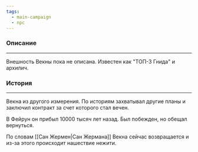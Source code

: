 ```yaml
---
tags:
  - main-campaign
  - npc
---
```

### Описание
---
Внешность Векны пока не описана. Известен как "ТОП-3 Гнида" и архилич.  

### История
---
Векна из другого измерения. По историям захватывал другие планы и заключил контракт за счет которого стал вечен.  

В Фейрун он прибыл 10000 тысяч лет назад. Был побежден, но обещал вернуться.  

По словам [[Сан Жермен|Сан Жермана]] Векна сейчас возвращается и из-за этого происходит нашествие нежити.  